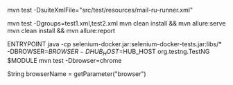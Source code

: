 mvn test -DsuiteXmlFile="src/test/resources/mail-ru-runner.xml"

mvn test -Dgroups=test1.xml,test2.xml
mvn clean install && mvn allure:serve
mvn clean install && mvn allure:report


ENTRYPOINT java -cp selenium-docker.jar:selenium-docker-tests.jar:libs/* -DBROWSER=$BROWSER -DHUB_HOST=$HUB_HOST org.testng.TestNG $MODULE
mvn test -Dbrowser=chrome

String browserName = getParameter("browser")
